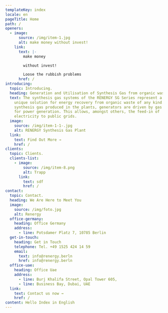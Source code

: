 ```yaml
---
templateKey: index
locale: en
pageTitle: Home
path: /
openers:
  - image:
      source: /img/item-1.jpg
      alt: make money without invest!
    link:
      text: |-
        make money

        without invest!

        Loose the rubbish problems
      href: /
introducing:
  topic: Introducing.
  heading: Generation and Utilisation of Synthesis Gas from organic waste
  text: The synthesis gas systems of the RENERGY SG Series represent a world-wide
    unique solution for energy recovery from organic waste of any kind. With the
    synthesis gas produced in the plants, generators are driven by gas engines
    for power generation. This allows, amongst others, the feed-in of
    electricity to public grids.
  image:
    source: /img/item-1-1-.jpg
    alt: RENERGY Synthesis Gas Plant
  link:
    text: Find Out More →
    href: /
clients:
  topic: Clients.
  clients-list:
    - image:
        source: /img/item-8.png
        alt: Trapp
      link:
        text: sdf
        href: /
contact:
  topic: Contact.
  heading: We Are Here to Meet You
  image:
    source: /img/foto.jpg
    alt: Renergy
  office-germany:
    heading: Office Germany
    address:
      - line: Potsdamer Platz 7, 10785 Berlin
  get-in-touch:
    heading: Get in Touch
    telephone: Tel. +49 1525 424 14 59
    email:
      text: info@renergy.berln
      href: info@renergy.berln
  office-uae:
    heading: Office Uae
    address:
      - line: Burj Khalifa Street, Opal Tower 605,
      - line: Business Bay, Dubai, UAE
  link:
    text: Contact us now →
    href: /
content: Hello Index in English
---
```

